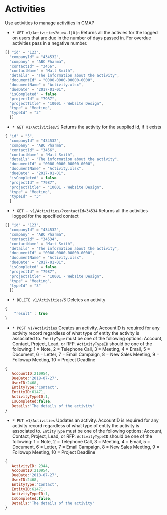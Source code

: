 # Activities
Use activities to manage activities in CMAP

* `* GET v1/Activities?due=-1|0|n` Returns all the activies for the logged on users that are due in the number of days passed in. For overdue activities pass in a negative number.

```javascript
[{ "id" = "123", 
  "companyId" = "434532", 
  "company" = "ABC Pharma", 
  "contactId" = "3456", 
  "contactName" = "Matt Smith", 
  "details" = "The information about the activity", 
  "documentId" = "0000-0000-00000-0000", 
  "documentName" = "Activity.xlsx", 
  "dueDate" = "2017-01-01", 
  "isCompleted" = false
  "projectId" = "7987", 
  "projectTitle" = "10001 - Website Design", 
  "type" = "Meeting", 
  "typeId" = "3"
  }]
```

* `* GET v1/Activities/5` Returns the activity for the supplied id, if it exists

```javascript
{ "id" = "5", 
  "companyId" = "434532", 
  "company" = "ABC Pharma", 
  "contactId" = "3456", 
  "contactName" = "Matt Smith", 
  "details" = "The information about the activity", 
  "documentId" = "0000-0000-00000-0000", 
  "documentName" = "Activity.xlsx", 
  "dueDate" = "2017-01-01", 
  "isCompleted" = false
  "projectId" = "7987", 
  "projectTitle" = "10001 - Website Design", 
  "type" = "Meeting", 
  "typeId" = "3"
  }
```

* `* GET - v1/Activities/?contactId=34534` Returns all the activities logged for the specified contact

```javascript
[{ "id" = "123", 
  "companyId" = "434532", 
  "company" = "ABC Pharma", 
  "contactId" = "34534", 
  "contactName" = "Matt Smith", 
  "details" = "The information about the activity", 
  "documentId" = "0000-0000-00000-0000", 
  "documentName" = "Activity.xlsx", 
  "dueDate" = "2017-01-01", 
  "isCompleted" = false
  "projectId" = "7987", 
  "projectTitle" = "10001 - Website Design", 
  "type" = "Meeting", 
  "typeId" = "3"
  }]
```


* `* DELETE v1/Activities/5` Deletes an activity 
``` javascript 
{ 
	"result" : true
}
```

* `* POST v1/Activities` Creates an activity. AccountID is required for any activity record regardless of what type of entity the activity is associated to. `EntityType` must be one of the following options: Account, Contact, Project, Lead, or RFP. `ActivityTypeID` should be one of the following: 1 = Note, 2 = Telephone Call, 3 = Meeting, 4 = Email, 5 = Document, 6 = Letter, 7 = Email Campaign, 8 = New Sales Meeting, 9 = Followup Meeting, 10 = Project Deadline
``` javascript
{
   AccountID:210954,
   DueDate:'2018-07-27',
   UserID:2468,
   EntityType:'Contact',
   EntityID:61471,
   ActivityTypeID:1,
   IsCompleted:false,
   Details:'The details of the activity'
}
```


* `* PUT v1/Activities` Updates an activity.  AccountID is required for any activity record regardless of what type of entity the activity is associated to. `EntityType` must be one of the following options: Account, Contact, Project, Lead, or RFP. `ActivityTypeID` should be one of the following: 1 = Note, 2 = Telephone Call, 3 = Meeting, 4 = Email, 5 = Document, 6 = Letter, 7 = Email Campaign, 8 = New Sales Meeting, 9 = Followup Meeting, 10 = Project Deadline
``` javascript
{
   ActivityID: 2344,
   AccountID:210954,
   DueDate:'2018-07-27',
   UserID:2468,
   EntityType:'Contact',
   EntityID:61471,
   ActivityTypeID:1,
   IsCompleted:false,
   Details:'The details of the activity'
}
```
